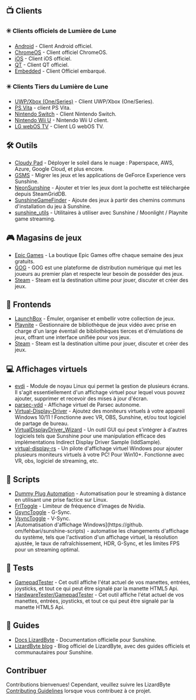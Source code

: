 <!--lint disable awesome-heading awesome-toc double-link-->

<div align="center" style="display: none;">
  <img src="/assets/banner.png" />
  <h1 align="center">Ensoleillement incroyable</h1>
  <h4 align="center">Une collection de Scripts, d'Outils, de Guides et de Logiciels de Compagnon</h4>
</div>

<div align="center" style="display: none;">[
  <a href="#-clients">Clients</a> •
  <a href="#%EF%B8%8F-outils">Outils</a> •
  <a href="#-magasins-de-jeux">Magasins de jeux</a> •
  <a href="#-frontends">Frontends</a> •
  <a href="#-affichages-virtuels">Affichages virtuels</a> •
  <a href="#-scripts">Scripts</a> •
  <a href="#-guides">Guides</a>
]
</div>

## 📺 Clients

### ✳️ Clients officiels de Lumière de Lune

- [Android](https://github.com/moonlight-stream/moonlight-android) - Client Android officiel.
- [ChromeOS](https://github.com/moonlight-stream/moonlight-chrome) - Client officiel ChromeOS.
- [iOS](https://github.com/moonlight-stream/moonlight-ios) - Client iOS officiel.
- [QT](https://github.com/moonlight-stream/moonlight-qt) - Client QT officiel.
- [Embedded](https://github.com/moonlight-stream/moonlight-embedded) - Client Officiel embarqué.

### ✴️ Clients Tiers du Lumière de Lune

- [UWP/Xbox (One/Series)](https://github.com/TheElixZammuto/moonlight-xbox) - Client UWP/Xbox (One/Series).
- [PS Vita](https://github.com/xyzz/vita-moonlight) - client PS Vita.
- [Nintendo Switch](https://github.com/XITRIX/Moonlight-Switch) - Client Nintendo Switch.
- [Nintendo Wii U](https://github.com/GaryOderNichts/moonlight-wiiu) - Nintendo Wii U client.
- [LG webOS TV](https://github.com/mariotaku/moonlight-tv) - Client LG webOS TV.

## 🛠️ Outils

- [Cloudy Pad](https://github.com/PierreBeucher/cloudypad) - Déployer le soleil dans le nuage : Paperspace, AWS, Azure, Google Cloud, et plus encore.
- [GSMS](https://github.com/LizardByte/GSMS) - Migrer les jeux et les applications de GeForce Experience vers Sunshine.
- [NeonSunshine](https://github.com/NeonLightning/NeonSunshine) - Ajouter et trier les jeux dont la pochette est téléchargée depuis SteamGridDB.
- [SunshineGameFinder](https://github.com/JMTK/SunshineGameFinder) - Ajoute des jeux à partir des chemins communs d'installation du jeu à Sunshine.
- [sunshine_utils](https://github.com/designer-living/sunshine_utils) - Utilitaires à utiliser avec Sunshine / Moonlight / Playnite game streaming.

## 🎮 Magasins de jeux

- [Epic Games](https://www.epicgames.com) - La boutique Epic Games offre chaque semaine des jeux gratuits.
- [GOG](https://www.gog.com) - GOG est une plateforme de distribution numérique qui met les joueurs au premier plan et respecte leur besoin de posséder des jeux.
- [Steam](https://store.steampowered.com) - Steam est la destination ultime pour jouer, discuter et créer des jeux.

## 💠 Frontends

- [LaunchBox](https://www.launchbox-app.com/) - Émuler, organiser et embellir votre collection de jeux.
- [Playnite](https://github.com/JosefNemec/Playnite) - Gestionnaire de bibliothèque de jeux vidéo avec prise en charge d'un large éventail de bibliothèques tierces et d'émulations de jeux, offrant une interface unifiée pour vos jeux.
- [Steam](https://store.steampowered.com) - Steam est la destination ultime pour jouer, discuter et créer des jeux.

## 💻 Affichages virtuels

- [evdi](https://github.com/DisplayLink/evdi) - Module de noyau Linux qui permet la gestion de plusieurs écrans. Il s'agit essentiellement d'un affichage virtuel pour lequel vous pouvez ajouter, supprimer et recevoir des mises à jour d'écran.
- [parsec-vdd](https://github.com/nomi-san/parsec-vdd) - Affichage virtuel de Parsec autonome.
- [Virtual-Display-Driver](https://github.com/itsmikethetech/Virtual-Display-Driver) - Ajoutez des moniteurs virtuels à votre appareil Windows 10/11 ! Fonctionne avec VR, OBS, Sunshine, et/ou tout logiciel de partage de bureau.
- [VirtualDisplayDriver_Wizard](https://github.com/sofmeright/VirtualDisplayDriver_Wizard) - Un outil GUI qui peut s'intégrer à d'autres logiciels tels que Sunshine pour une manipulation efficace des implémentations Indirect Display Driver Sample (IddSample).
- [virtual-display-rs](https://github.com/MolotovCherry/virtual-display-rs) - Un pilote d'affichage virtuel Windows pour ajouter plusieurs moniteurs virtuels à votre PC! Pour Win10+. Fonctionne avec VR, obs, logiciel de streaming, etc.

## 📜 Scripts

- [Dummy Plug Automation](https://github.com/XenHat/dummy-plug-automation) - Automatisation pour le streaming à distance en utilisant une prise factice sur Linux.
- [FrlToggle](https://github.com/FrogTheFrog/frl-toggle) - Limiteur de fréquence d'images de Nvidia.
- [GsyncToggle](https://github.com/FrogTheFrog/gsync-toggle) - G-Sync.
- [VsyncToggle](https://github.com/xanderfrangos/vsync-toggle) - V-Sync.
- [Automatisation d'affichage Windows](https://github. om/fehbari/sunshine-scripts) - automatise les changements d'affichage du système, tels que l'activation d'un affichage virtuel, la résolution ajustée, le taux de rafraîchissement, HDR, G-Sync, et les limites FPS pour un streaming optimal.

## 🧪 Tests

- [GamepadTester](https://hardwaretester.com/gamepad) - Cet outil affiche l'état actuel de vos manettes, entrées, joysticks, et tout ce qui peut être signalé par la manette HTML5 Api.
- [HardwareTester/GamepadTester](https://hardwaretester.com/gamepad) - Cet outil affiche l'état actuel de vos manettes, entrées, joysticks, et tout ce qui peut être signalé par la manette HTML5 Api.

## 📓 Guides

- [Docs LizardByte](https://docs.lizardbyte.dev/projects/sunshine) - Documentation officielle pour Sunshine.
- [LizardByte blog](https://app.lizardbyte.dev/blog) - Blog officiel de LizardByte, avec des guides officiels et communautaires pour Sunshine.

## Contribuer

Contributions bienvenues! Cependant, veuillez suivre les LizardByte
[Contributing Guidelines](https://docs.lizardbyte.dev/en/latest/developers/contributing.html)
lorsque vous contribuez à ce projet.
